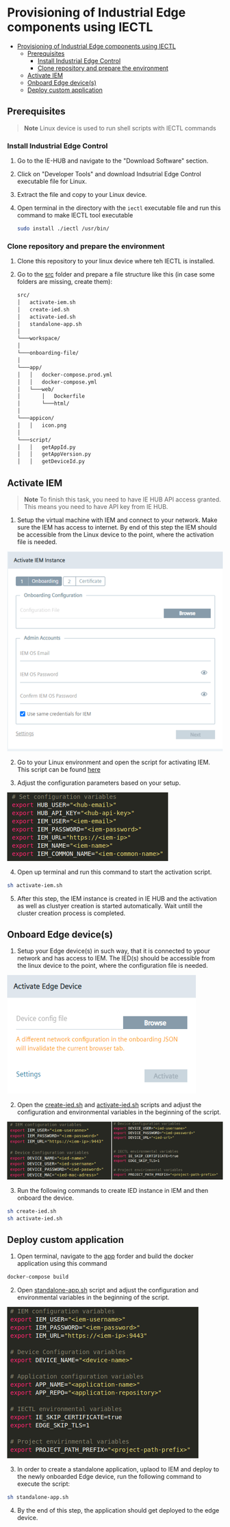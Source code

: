 # Provisioning of Industrial Edge components using IECTL


- [Provisioning of Industrial Edge components using IECTL](#provisioning-of-industrial-edge-components-using-iectl)
  - [Prerequisites](#prerequisites)
    - [Install Industrial Edge Control](#install-industrial-edge-control)
    - [Clone repository and prepare the environment](#clone-repository-and-prepare-the-environment)
  - [Activate IEM](#activate-iem)
  - [Onboard Edge device(s)](#onboard-edge-devices)
  - [Deploy custom application](#deploy-custom-application)


## Prerequisites

> **Note** Linux device is used to run shell scripts with IECTL commands

### Install Industrial Edge Control

1. Go to the IE-HUB and navigate to the "Download Software" section.
2. Click on "Developer Tools" and download Indsutrial Edge Control executable file for Linux.
3. Extract the file and copy to your Linux device.
4. Open terminal in the directory with the `iectl` executable file and run this command to make IECTL tool executable 

    ```bash
    sudo install ./iectl /usr/bin/
    ```

### Clone repository and prepare the environment

1. Clone this repository to your linux device where teh IECTL is installed. 
2. Go to the [src](../src) folder and prepare a file structure like this (in case some folders are missing, create them): 

    ```txt
    src/
    │   activate-iem.sh
    │   create-ied.sh
    │   activate-ied.sh          
    │   standalone-app.sh
    │
    └───workspace/
    │
    └───onboarding-file/
    │
    └───app/
    │   │   docker-compose.prod.yml
    │   │   docker-compose.yml
    │   └───web/
    │       │   Dockerfile
    │       └───html/
    │
    └───appicon/
    │   │   icon.png
    │
    └───script/
    │   │   getAppId.py
    │   │   getAppVersion.py
    │   │   getDeviceId.py
    ```

## Activate IEM

> **Note** To finish this task, you need to have IE HUB API access granted. This means you need to have API key from IE HUB.

1. Setup the virtual machine with IEM and connect to your network. Make sure the IEM has access to internet. By end of this step the IEM should be accessible from the Linux device to the point, where the activation file is needed.
  
  <img src="./graphics/before-activation.PNG"/>

2. Go to your Linux environment and open the script for activating IEM. This script can be found [here](./../src/activate_IEM/activate-iem.sh)

3. Adjust the configuration parameters based on your setup.

  <img src="./graphics/activate-iem-config.PNG"/>

4. Open up terminal and run this command to start the activation script.

  ```bash
  sh activate-iem.sh
  ```

5. After this step, the IEM instance is created in IE HUB and the activation as well as clustyer creation is started automatically. Wait untill the cluster creation process is completed.

## Onboard Edge device(s)

1. Setup your Edge device(s) in such way, that it is connected to ypour network and has access to IEM. The IED(s) should be accessible from the linux device to the point, where the configuration file is needed.

  <img src="./graphics/before-onboarding.PNG"/>

2. Open the [create-ied.sh](../src/create-ied.sh) and [activate-ied.sh](../src/activate-ied.sh) scripts and adjust the configuration and environmental variables in the beginning of the script.

  <img src="./graphics/device-config.PNG"/>

3. Run the following commands to create IED instance in IEM and then onboard the device. 
  
  ```bash
  sh create-ied.sh
  sh activate-ied.sh
  ```

## Deploy custom application

1. Open terminal, navigate to the [app](../src/app) forder and build the docker application using this command 

  ```bash
  docker-compose build
  ```

2. Open [standalone-app.sh](../src/standalone-app.sh) script and adjust the configuration and environmental variables in the beginning of the script. 

  <img src="./graphics/before-standalone-app.PNG"/>

3. In order to create a standalone application, uplaod to IEM and deploy to the newly onboarded Edge device, run the following command to execute the script:

  ```bash
  sh standalone-app.sh
  ```

4. By the end of this step, the application should get deployed to the edge device.